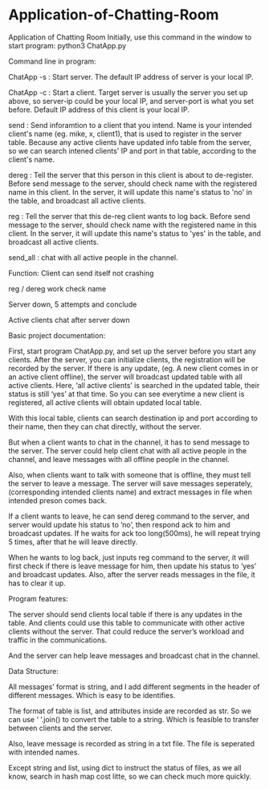 # Application-of-Chatting-Room
Application of Chatting Room
Initially, use this command in the window to start program:
python3 ChatApp.py


Command line in program:

ChatApp -s <port>: Start server.
The default IP address of server is your local IP.

ChatApp -c <name> <server-ip> <server-port> <client-port>: 
Start a client. 
Target server is usually the server you set up above, so server-ip could be your local IP, and server-port is what you set before. Default IP address of this client is your local IP. 

send <name> <message>: Send inforamtion to a client that you intend.
Name is your intended client's name (eg. mike, x, client1), that is used to register in the server table. Because any active clients have updated info table from the server, so we can search intened clients' IP and port in that table, according to the client's name.

dereg <name>: Tell the server that this person in this client is about to de-register. 
Before send message to the server, should check name with the registered name in this client.
In the server, it will update this name's status to 'no' in the table, and broadcast all active clients.

reg <name>: Tell the server that this de-reg client wants to log back.
Before send message to the server, should check name with the registered name in this client.
In the server, it will update this name's status to 'yes' in the table, and broadcast all active clients.

send_all <message>: chat with all active people in the channel.






Function:
Client can send itself not crashing




reg / dereg work check name





Server down, 5 attempts and conclude




















Active clients chat after server down







Basic project documentation:

First, start program ChatApp.py, and set up the server before you start any clients. After the server, you can initialize clients, the registration will be recorded by the server. If there is any update, (eg. A new client comes in or an active client offline), the server will broadcast updated table with all active clients. Here, ‘all active clients’ is searched in the updated table, their status is still ‘yes’ at that time. So you can see everytime a new client is registered, all active clients will obtain updated local table.

With this local table, clients can search destination ip and port according to their name, then they can chat directly, without the server.

But when a client wants to chat in the channel, it has to send message to the server. The server could help client chat with all active people in the channel, and leave messages with all offline people in the channel.

Also, when clients want to talk with someone that is offline, they must tell the server to leave a message. The server will save messages seperately,(corresponding intended clients name) and extract messages in file when intended preson comes back. 

If a client wants to leave, he can send dereg command to the server, and server would update his status to ’no’, then respond ack to him and broadcast updates. If he waits for ack too long(500ms), he will repeat trying 5 times, after that he will leave directly.

When he wants to log back, just inputs reg command to the server, it will first check if there is leave message for him, then update his status to ‘yes’ and broadcast updates. Also, after the server reads messages in the file, it has to clear it up.


Program features:

The server should send clients local table if there is any updates in the table. And clients could use this table to communicate with other active clients without the server. That could reduce the server’s workload and traffic in the communications.

And the server can help leave messages and broadcast chat in the channel.



Data Structure:

All messages’ format is string, and I add different segments in the header of different messages. Which is easy to be identifies.

The format of table is list, and attributes inside are recorded as str.
So we can use ‘ ‘.join() to convert the table to a string. Which is feasible to transfer between clients and the server.

Also, leave message is recorded as string in a txt file. The file is seperated with intended names.

Except string and list, using dict to instruct the status of files, as we all know, search in hash map cost litte, so we can check much more quickly.

